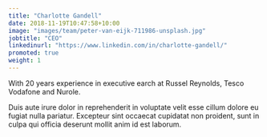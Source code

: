 ```yaml
---
title: "Charlotte Gandell"
date: 2018-11-19T10:47:58+10:00
image: "images/team/peter-van-eijk-711986-unsplash.jpg"
jobtitle: "CEO"
linkedinurl: "https://www.linkedin.com/in/charlotte-gandell/"
promoted: true
weight: 1
---
```


With 20 years experience in executive earch at Russel Reynolds, Tesco Vodafone and Nurole.

Duis aute irure dolor in reprehenderit in voluptate velit esse cillum dolore eu fugiat nulla pariatur. Excepteur sint occaecat cupidatat non proident, sunt in culpa qui officia deserunt mollit anim id est laborum.
